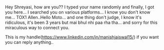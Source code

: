 
Hey Shreyasi,
how are you??
I typed your name randomly and finally, I got you here... I searched you on various platforms... I know you don't know me... TOX1 Allen..Hello Moto...
and one thing don't judge, I know it's ridiculous, it's been 3 years but mai bhul nhi paa rha tha... and sorry for this miraculous way to connect you.

This is my handle(https://www.linkedin.com/in/manishjaiswal15/) if you want you can reply anything..
